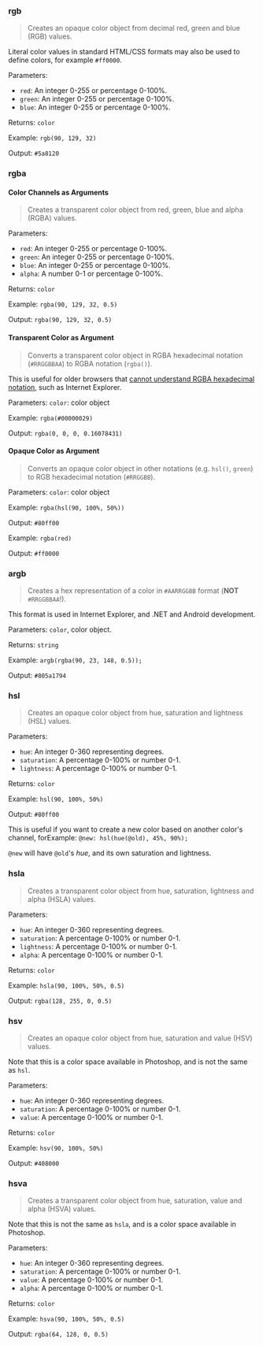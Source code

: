 ### rgb

> Creates an opaque color object from decimal red, green and blue (RGB) values.

Literal color values in standard HTML/CSS formats may also be used to define colors, for example `#ff0000`.

Parameters:
* `red`: An integer 0-255 or percentage 0-100%.
* `green`: An integer 0-255 or percentage 0-100%.
* `blue`: An integer 0-255 or percentage 0-100%.

Returns: `color`

Example: `rgb(90, 129, 32)`

Output: `#5a8120`


### rgba

#### Color Channels as Arguments

> Creates a transparent color object from red, green, blue and alpha (RGBA) values.

Parameters:

* `red`: An integer 0-255 or percentage 0-100%.
* `green`: An integer 0-255 or percentage 0-100%.
* `blue`: An integer 0-255 or percentage 0-100%.
* `alpha`: A number 0-1 or percentage 0-100%.

Returns: `color`

Example: `rgba(90, 129, 32, 0.5)`

Output: `rgba(90, 129, 32, 0.5)`

#### Transparent Color as Argument

> Converts a transparent color object in RGBA hexadecimal notation (`#RRGGBBAA`) to RGBA notation (`rgba()`).

This is useful for older browsers that [cannot understand RGBA hexadecimal notation](https://caniuse.com/mdn-css_types_color_alpha_hexadecimal_notation), such as Internet Explorer.

Parameters: `color`: color object

Example: `rgba(#00000029)`

Output: `rgba(0, 0, 0, 0.16078431)`

#### Opaque Color as Argument

> Converts an opaque color object in other notations (e.g. `hsl()`, `green`) to RGB hexadecimal notation (`#RRGGBB`).

Parameters: `color`: color object

Example: `rgba(hsl(90, 100%, 50%))`

Output: `#80ff00`

Example: `rgba(red)`

Output: `#ff0000`


### argb

> Creates a hex representation of a color in `#AARRGGBB` format (**NOT** `#RRGGBBAA`!).

This format is used in Internet Explorer, and .NET and Android development.

Parameters: `color`, color object.

Returns: `string`

Example: `argb(rgba(90, 23, 148, 0.5));`

Output: `#805a1794`


### hsl

> Creates an opaque color object from hue, saturation and lightness (HSL) values.

Parameters:

* `hue`: An integer 0-360 representing degrees.
* `saturation`: A percentage 0-100% or number 0-1.
* `lightness`: A percentage 0-100% or number 0-1.

Returns: `color`

Example: `hsl(90, 100%, 50%)`

Output: `#80ff00`

This is useful if you want to create a new color based on another color's channel, forExample: `@new: hsl(hue(@old), 45%, 90%);`

`@new` will have `@old`'s *hue*, and its own saturation and lightness.


### hsla

> Creates a transparent color object from hue, saturation, lightness and alpha (HSLA) values.

Parameters:
* `hue`: An integer 0-360 representing degrees.
* `saturation`: A percentage 0-100% or number 0-1.
* `lightness`: A percentage 0-100% or number 0-1.
* `alpha`: A percentage 0-100% or number 0-1.

Returns: `color`

Example: `hsla(90, 100%, 50%, 0.5)`

Output: `rgba(128, 255, 0, 0.5)`


### hsv

> Creates an opaque color object from hue, saturation and value (HSV) values.

Note that this is a color space available in Photoshop, and is not the same as `hsl`.

Parameters:
* `hue`: An integer 0-360 representing degrees.
* `saturation`: A percentage 0-100% or number 0-1.
* `value`: A percentage 0-100% or number 0-1.

Returns: `color`

Example: `hsv(90, 100%, 50%)`

Output: `#408000`


### hsva

> Creates a transparent color object from hue, saturation, value and alpha (HSVA) values.

Note that this is not the same as `hsla`, and is a color space available in Photoshop.

Parameters:
* `hue`: An integer 0-360 representing degrees.
* `saturation`: A percentage 0-100% or number 0-1.
* `value`: A percentage 0-100% or number 0-1.
* `alpha`: A percentage 0-100% or number 0-1.

Returns: `color`

Example: `hsva(90, 100%, 50%, 0.5)`

Output: `rgba(64, 128, 0, 0.5)`
